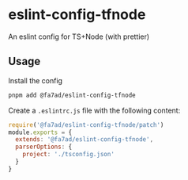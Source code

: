 # eslint-config-tfnode
An eslint config for TS+Node (with prettier)

## Usage

Install the config
```bash
pnpm add @fa7ad/eslint-config-tfnode
```

Create a `.eslintrc.js` file with the following content:

```javascript
require('@fa7ad/eslint-config-tfnode/patch')
module.exports = {
  extends: '@fa7ad/eslint-config-tfnode',
  parserOptions: {
    project: './tsconfig.json'
  }
}
```
